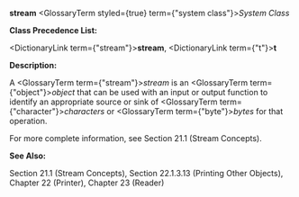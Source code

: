 **stream** <GlossaryTerm styled={true} term={"system class"}><i>System Class</i></GlossaryTerm> 



**Class Precedence List:** 



<DictionaryLink  term={"stream"}><b>stream</b></DictionaryLink>, <DictionaryLink  term={"t"}><b>t</b></DictionaryLink> 



**Description:** 



A <GlossaryTerm  term={"stream"}><i>stream</i></GlossaryTerm> is an <GlossaryTerm  term={"object"}><i>object</i></GlossaryTerm> that can be used with an input or output function to identify an appropriate source or sink of <GlossaryTerm  term={"character"}><i>characters</i></GlossaryTerm> or <GlossaryTerm  term={"byte"}><i>bytes</i></GlossaryTerm> for that operation. 



For more complete information, see Section 21.1 (Stream Concepts). 



**See Also:** 



Section 21.1 (Stream Concepts), Section 22.1.3.13 (Printing Other Objects), Chapter 22 (Printer), Chapter 23 (Reader) 



